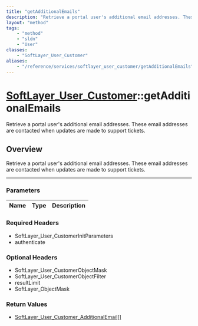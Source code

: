 ```yaml
---
title: "getAdditionalEmails"
description: "Retrieve a portal user's additional email addresses. These email addresses are contacted when updates are made to suppor... "
layout: "method"
tags:
    - "method"
    - "sldn"
    - "User"
classes:
    - "SoftLayer_User_Customer"
aliases:
    - "/reference/services/softlayer_user_customer/getAdditionalEmails"
---
```

# [SoftLayer_User_Customer](/reference/services/SoftLayer_User_Customer)::getAdditionalEmails


Retrieve a portal user's additional email addresses. These email addresses are contacted when updates are made to support tickets.


## Overview 
Retrieve a portal user's additional email addresses. These email addresses are contacted when updates are made to support tickets.

-----

### Parameters 
|Name | Type | Description |
| --- | --- | --- |


### Required Headers
* SoftLayer_User_CustomerInitParameters
* authenticate


### Optional Headers
* SoftLayer_User_CustomerObjectMask
* SoftLayer_User_CustomerObjectFilter
* resultLimit
* SoftLayer_ObjectMask

### Return Values
* <a href='/reference/datatypes/SoftLayer_User_Customer_AdditionalEmail'>SoftLayer_User_Customer_AdditionalEmail[] </a>




